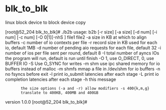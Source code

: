# blk_to_blk
linux block device to block device copy



[root@52_204 blk_to_blk]# ./b2b 
usage: b2b [-r size] [-a size] [-d num] [-i num]
           [-c num] [-O 0|1][-nhS ] file1 file2
        -a size in KB at which to align buffers
        -c number of io contexts per file
        -r record size in KB used for each io, default 1MB
        -d number of pending aio requests for each file, default 32
        -i number of ios per file sent per round, default 8
        -I total number of ayncs IOs the program will run, default is run until finish
        -O 1, use O_DIRECT, 0, use BUFFER IO
        -S Use O_SYNC for writes
        -m shm use ipc shared memory for io buffers instead of malloc
        -m shmfs mmap a file in /dev/shm for io buffers
        -n no fsyncs before exit
        -l print io_submit latencies after each stage
        -L print io completion latencies after each stage
        -h this message

           the size options (-a and -r) allow modifiers -s 400{k,m,g}
           translate to 400KB, 400MB and 400GB
version 1.0.0
[root@52_204 blk_to_blk]# 



